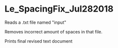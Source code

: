 # Le_SpacingFix_Jul282018

Reads a .txt file named "input"

Removes incorrect amount of spaces in that file. 

Prints final revised text document
